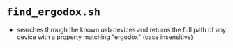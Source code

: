 # `find_ergodox.sh`

- searches through the known usb devices and returns the full path of any device
  with a property matching "ergodox" (case insensitive)

